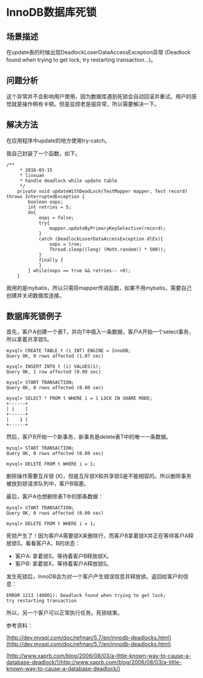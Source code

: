 # InnoDB数据库死锁

## 场景描述

在update表的时候出现DeadlockLoserDataAccessException异常 \(Deadlock found when trying to get lock; try restarting transaction...\)。

## 问题分析

这个异常并不会影响用户使用，因为数据库遇到死锁会自动回滚并重试。用户的感觉就是操作稍有卡顿。但是监控老是报异常，所以需要解决一下。

## 解决方法

在应用程序中update的地方使用try-catch。

我自己封装了一个函数，如下。

```
/**
     * 2016-03-15
     * linxuan
     * handle deadlock while update table
     */
    private void updateWithDeadLock(TestMapper mapper, Test record) throws InterruptedException {
        boolean oops;
        int retries = 5;
        do{
            oops = false;
            try{
                mapper.updateByPrimaryKeySelective(record);
            }
            catch (DeadlockLoserDataAccessException dlEx){
                oops = true;
                Thread.sleep((long) (Math.random() * 500));
            }
            finally {
            }
        } while(oops == true && retries-- >0);
    }
```

我用的是mybatis，所以只需将mapper传进函数，如果不用mybatis，需要自己创建并关闭数据库连接。

## 数据库死锁例子

首先，客户A创建一个表T，并向T中插入一条数据，客户A开始一个select事务，所以拿着共享锁S。

```
mysql> CREATE TABLE t (i INT) ENGINE = InnoDB;
Query OK, 0 rows affected (1.07 sec)

mysql> INSERT INTO t (i) VALUES(1);
Query OK, 1 row affected (0.09 sec)

mysql> START TRANSACTION;
Query OK, 0 rows affected (0.00 sec)

mysql> SELECT * FROM t WHERE i = 1 LOCK IN SHARE MODE;
+------+
| i    |
+------+
|    1 |
+------+
```

然后，客户B开始一个新事务，新事务是delete表T中的唯一一条数据。

```
mysql> START TRANSACTION;
Query OK, 0 rows affected (0.00 sec)

mysql> DELETE FROM t WHERE i = 1;
```

删除操作需要互斥锁 \(X\)，但是互斥锁X和共享锁S是不能相容的。所以删除事务被放到锁请求队列中，客户B阻塞。

最后，客户A也想删除表T中的那条数据：

```
mysql> START TRANSACTION;
Query OK, 0 rows affected (0.00 sec)

mysql> DELETE FROM t WHERE i = 1;
```

死锁产生了！因为客户A需要锁X来删除行，而客户B拿着锁X并正在等待客户A释放锁S。看看客户A，B的状态：

* 客户A: 拿着锁S，等待着客户B释放锁X。
* 客户B: 拿着锁X，等待着客户A释放锁S。

发生死锁后，InnoDB会为对一个客户产生错误信息并释放锁。返回给客户的信息：

```
ERROR 1213 (40001): Deadlock found when trying to get lock;
try restarting transaction
```

所以，另一个客户可以正常执行任务。死锁结束。

参考资料：

[http://dev.mysql.com/doc/refman/5.7/en/innodb-deadlocks.html](http://dev.mysql.com/doc/refman/5.7/en/innodb-deadlocks.html)

[http://www.xaprb.com/blog/2006/08/03/a-little-known-way-to-cause-a-database-deadlock/](http://www.xaprb.com/blog/2006/08/03/a-little-known-way-to-cause-a-database-deadlock/)

